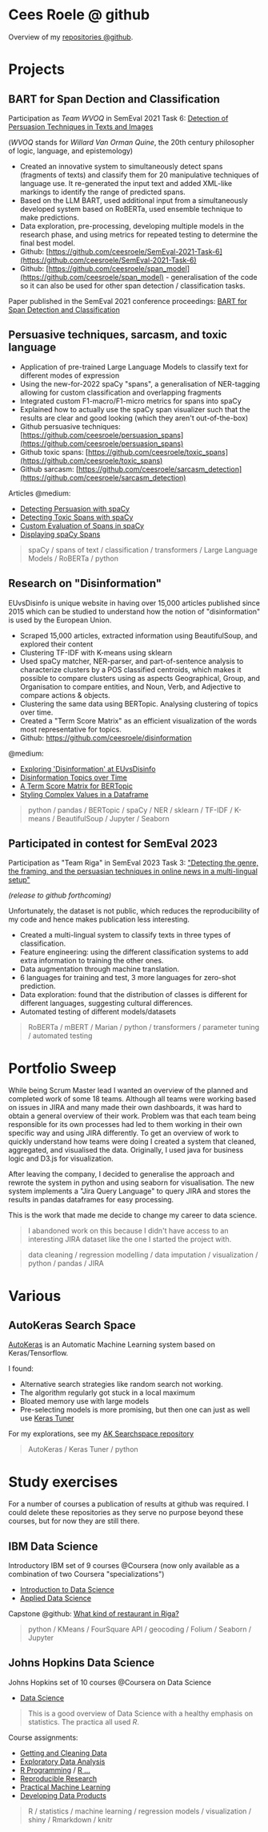 # Cees Roele @ github

Overview of my [repositories @github](https://github.com/ceesroele).

# Projects

## BART for Span Dection and Classification

Participation as *Team WVOQ* in SemEval 2021 Task 6: [Detection of Persuasion Techniques in Texts and Images](https://aclanthology.org/2021.semeval-1.7/)

(*WVOQ* stands for *Willard Van Orman Quine*, the 20th century philosopher of logic, language, and epistemology)

* Created an innovative system to simultaneously detect spans (fragments of texts) and classify them for 20 manipulative techniques of language use. It re-generated the input text and added XML-like markings to identify the range of predicted spans.
* Based on the LLM BART, used additional input from a simultaneously developed system based on RoBERTa, used ensemble technique to make predictions.
* Data exploration, pre-processing, developing multiple models in the research phase, and using metrics for repeated testing to determine the final best model.
* Github: [https://github.com/ceesroele/SemEval-2021-Task-6](https://github.com/ceesroele/SemEval-2021-Task-6)
* Github: [https://github.com/ceesroele/span_model](https://github.com/ceesroele/span_model) - generalisation of the code so it can also 
be used for other span detection / classification tasks.

Paper published in the SemEval 2021 conference proceedings: [BART for Span Detection and Classification](https://aclanthology.org/2021.semeval-1.32/)


## Persuasive techniques, sarcasm, and toxic language

* Application of pre-trained Large Language Models to classify text for different modes of expression
* Using the new-for-2022 spaCy "spans", a generalisation of NER-tagging allowing for custom classification and overlapping fragments
* Integrated custom F1-macro/F1-micro metrics for spans into spaCy
* Explained how to actually use the spaCy span visualizer such that the results are clear and 
  good looking (which they aren't out-of-the-box)
* Github persuasive techniques: [https://github.com/ceesroele/persuasion_spans](https://github.com/ceesroele/persuasion_spans)
* Github toxic spans: [https://github.com/ceesroele/toxic_spans](https://github.com/ceesroele/toxic_spans)
* Github sarcasm: [https://github.com/ceesroele/sarcasm_detection](https://github.com/ceesroele/sarcasm_detection)

Articles @medium:
* [Detecting Persuasion with spaCy](https://cees-roele.medium.com/detecting-persuasion-with-spacy-6b6beba51076)
* [Detecting Toxic Spans with spaCy](https://cees-roele.medium.com/detecting-toxic-spans-with-spacy-c5533786bbf8)
* [Custom Evaluation of Spans in spaCy](https://cees-roele.medium.com/custom-evaluation-of-spans-in-spacy-f1f2e7a99ad8)
* [Displaying spaCy Spans](https://cees-roele.medium.com/displaying-spacy-spans-fc3a43810524)

> spaCy / spans of text / classification / transformers / Large Language Models / RoBERTa / python


## Research on "Disinformation"

EUvsDisinfo is unique website in having over 15,000 articles published since 2015 which can be 
studied to understand how the notion of "disinformation" is used by the European Union.

* Scraped 15,000 articles, extracted information using BeautifulSoup, and explored their content
* Clustering TF-IDF with K-means using sklearn
* Used spaCy matcher, NER-parser, and part-of-sentence analysis to characterize clusters by a POS classified centroids, which makes it possible to compare clusters using as aspects Geographical, Group, and Organisation to compare entities, and Noun, Verb, and Adjective to compare actions & objects.
* Clustering the same data using BERTopic. Analysing clustering of topics over time.
* Created a "Term Score Matrix" as an efficient visualization of the words most representative for topics.
* Github: https://github.com/ceesroele/disinformation

@medium:
* [Exploring 'Disinformation' at EUvsDisinfo](https://cees-roele.medium.com/exploring-disinformation-at-euvsdisinfo-6cec6c7f05e2)
* [Disinformation Topics over Time](https://cees-roele.medium.com/disinformation-topics-over-time-5c9ec21300f9)
* [A Term Score Matrix for BERTopic](https://cees-roele.medium.com/a-term-score-matrix-for-bertopic-821e78e198ee)
* [Styling Complex Values in a Dataframe](https://cees-roele.medium.com/styling-complex-values-in-a-dataframe-7ebc5a17b3e7)

> python / pandas / BERTopic / spaCy / NER / sklearn / TF-IDF / K-means / BeautifulSoup / Jupyter / Seaborn


## Participated in contest for SemEval 2023

Participation as "Team Riga" in SemEval 2023 Task 3: ["Detecting the genre, the framing, and the persuasian techniques in online news in a multi-lingual setup"](https://propaganda.math.unipd.it/semeval2023task3/)

*(release to github forthcoming)*

Unfortunately, the dataset is not public, which reduces the reproducibility of my code and hence makes
publication less interesting.
    
* Created a multi-lingual system to classify texts in three types of classification.
* Feature engineering: using the different classification systems to add extra information to training the other ones.
* Data augmentation through machine translation.
* 6 languages for training and test, 3 more languages for zero-shot prediction.
* Data exploration: found that the distribution of classes is different for different languages, 
  suggesting cultural differences.
* Automated testing of different models/datasets

> RoBERTa / mBERT / Marian / python / transformers / parameter tuning / automated testing


# Portfolio Sweep

While being Scrum Master lead I wanted an overview of the planned and completed work of some 18 teams.
Although all teams were working based on issues in JIRA and many made their own dashboards, it was hard
to obtain a general overview of their work. Problem was that each team being responsible for its own processes had led to 
them working in their own specific way and using JIRA differently.
To get an overview of work to quickly understand how teams were doing I created a system that
cleaned, aggregated, and visualised the data. Originally, I used java for business logic and 
D3.js for visualization.

After leaving the company, I decided to generalise the approach and rewrote the system 
in python and using seaborn for visualisation. The new system implements a "Jira Query Language" 
to query JIRA and stores the results in pandas dataframes for easy processing.

This is the work that made me decide to change my career to data science.

> I abandoned work on this because I didn't have access to an interesting JIRA dataset like
> the one I started the project with.

> data cleaning / regression modelling / data imputation / visualization / python / pandas / JIRA


# Various

## AutoKeras Search Space

[AutoKeras](https://github.com/keras-team/autokeras) is an Automatic Machine Learning system based on Keras/Tensorflow.

I found:
* Alternative search strategies like random search not working.
* The algorithm regularly got stuck in a local maximum
* Bloated memory use with large models
* Pre-selecting models is more promising, but then one can just as well use [Keras Tuner](https://keras.io/keras_tuner/)

For my explorations, see my [AK Searchspace repository](https://github.com/ceesroele/ak_searchspace)

> AutoKeras / Keras Tuner / python


# Study exercises

For a number of courses a publication of results at github was required.
I could delete these repositories as they serve no purpose beyond these courses, 
but for now they are still there.

## IBM Data Science

Introductory IBM set of 9 courses @Coursera (now only available as a combination of two Coursera "specializations")
* [Introduction to Data Science](https://www.coursera.org/specializations/introduction-data-science)
* [Applied Data Science](https://www.coursera.org/specializations/applied-data-science)

Capstone @github: [What kind of restaurant in Riga?](https://github.com/ceesroele/Coursera_Capstone)

> python / KMeans / FourSquare API / geocoding / Folium / Seaborn / Jupyter


## Johns Hopkins Data Science

Johns Hopkins set of 10 courses @Coursera on Data Science
* [Data Science](https://www.coursera.org/specializations/jhu-data-science)

> This is a good overview of Data Science with a healthy emphasis on statistics. The practica all used *R*.

Course assignments:
* [Getting and Cleaning Data](https://github.com/ceesroele/Getting-And-Cleaning-Data)
* [Exploratory Data Analysis](https://github.com/ceesroele/ExData_Plotting1)
* [R Programming](https://github.com/ceesroele/ProgrammingAssignment2) / [R ...](https://github.com/ceesroele/datasciencecoursera)
* [Reproducible Research](https://github.com/ceesroele/RepData_PeerAssessment1)
* [Practical Machine Learning](https://github.com/ceesroele/PracticalMachineLearning)
* [Developing Data Products](https://github.com/ceesroele/DevelopingDataProducts)

> R / statistics / machine learning / regression models / visualization / shiny / Rmarkdown / knitr
